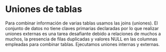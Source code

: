 # Uniones de tablas
Para combinar información de varias tablas usamos las joins (uniones). El conjunto de datos no tiene claves primarias declaradas por lo que realizar uniones externas es una tarea desafiante debido a relaciones de muchos a muchos, la presencia de filas duplicadas y valores NULL en las columnas empleadas para combinar tablas. Ejecutamos uniones internas y externas.
